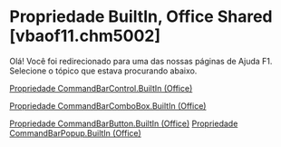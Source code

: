 
# Propriedade BuiltIn, Office Shared [vbaof11.chm5002]

Olá! Você foi redirecionado para uma das nossas páginas de Ajuda F1. Selecione o tópico que estava procurando abaixo.

[Propriedade CommandBarControl.BuiltIn (Office)](http://msdn.microsoft.com/library/4b3904dc-3376-28e0-6c93-4acff8101e6f%28Office.15%29.aspx)

[Propriedade CommandBarComboBox.BuiltIn (Office)](http://msdn.microsoft.com/library/4dc0232c-94dd-ce40-95cd-7700fdd9a427%28Office.15%29.aspx)

[Propriedade CommandBarButton.BuiltIn (Office)](http://msdn.microsoft.com/library/0a159c65-99d1-efdf-ec5c-f4e51060dd09%28Office.15%29.aspx)
[Propriedade CommandBarPopup.BuiltIn (Office)](http://msdn.microsoft.com/library/7cf5322a-b970-39da-c200-fc8303d60f29%28Office.15%29.aspx)
